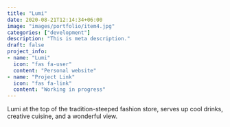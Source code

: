 ```yaml
---
title: "Lumi"
date: 2020-08-21T12:14:34+06:00
image: "images/portfolio/item4.jpg"
categories: ["development"]
description: "This is meta description."
draft: false
project_info:
- name: "Lumi"
  icon: "fas fa-user"
  content: "Personal website"
- name: "Project Link"
  icon: "fas fa-link"
  content: "Working in progress"
---
```

Lumi at the top of the tradition-steeped fashion store, serves up cool drinks, creative cuisine, and a wonderful view.